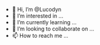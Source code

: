 - 👋 Hi, I’m @Lucodyn
- 👀 I’m interested in ...
- 🌱 I’m currently learning ...
- 💞️ I’m looking to collaborate on ...
- 📫 How to reach me ...

<!---
Lucodyn/Lucodyn is a ✨ special ✨ repository because its `README.md` (this file) appears on your GitHub profile.
You can click the Preview link to take a look at your changes.
--->
